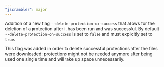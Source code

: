 ```yaml
---
"jscrambler": major
---
```


Addition of a new flag `--delete-protection-on-success` that allows for the deletion of a protection after it has been run and was successful.
By default `--delete-protection-on-success` is set to `false` and must explicitly set to `true`.

This flag was added in order to delete successful protections after the files were downloaded: protections might not be needed anymore after being used one single time and will take up space unnecessarily.
